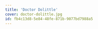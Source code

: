 ```yaml
---
title: 'Doctor Dolittle'
cover: doctor-dolittle.jpg
id: fb4c13d8-5e84-48fe-871b-9077bd7988a5
---
```


